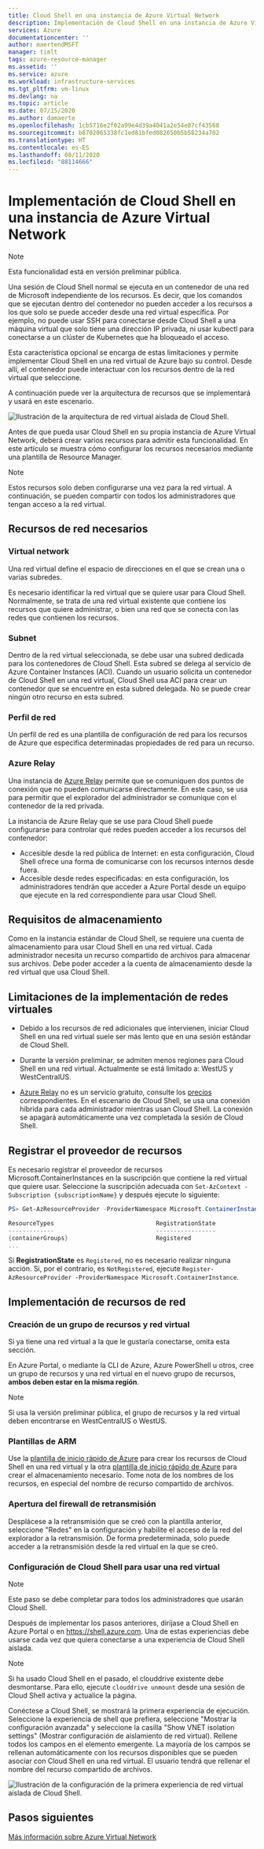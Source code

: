 ```yaml
---
title: Cloud Shell en una instancia de Azure Virtual Network
description: Implementación de Cloud Shell en una instancia de Azure Virtual Network
services: Azure
documentationcenter: ''
author: maertendMSFT
manager: timlt
tags: azure-resource-manager
ms.assetid: ''
ms.service: azure
ms.workload: infrastructure-services
ms.tgt_pltfrm: vm-linux
ms.devlang: na
ms.topic: article
ms.date: 07/15/2020
ms.author: damaerte
ms.openlocfilehash: 1cb5716e2f02a99e4d39a4041a2e54e87cf43568
ms.sourcegitcommit: b8702065338fc1ed81bfed082650b5b58234a702
ms.translationtype: HT
ms.contentlocale: es-ES
ms.lasthandoff: 08/11/2020
ms.locfileid: "88114666"
---
```

# <a name="deploy-cloud-shell-into-an-azure-virtual-network"></a>Implementación de Cloud Shell en una instancia de Azure Virtual Network
> [!NOTE]
> Esta funcionalidad está en versión preliminar pública.

Una sesión de Cloud Shell normal se ejecuta en un contenedor de una red de Microsoft independiente de los recursos. Es decir, que los comandos que se ejecutan dentro del contenedor no pueden acceder a los recursos a los que solo se puede acceder desde una red virtual específica. Por ejemplo, no puede usar SSH para conectarse desde Cloud Shell a una máquina virtual que solo tiene una dirección IP privada, ni usar kubectl para conectarse a un clúster de Kubernetes que ha bloqueado el acceso. 

Esta característica opcional se encarga de estas limitaciones y permite implementar Cloud Shell en una red virtual de Azure bajo su control. Desde allí, el contenedor puede interactuar con los recursos dentro de la red virtual que seleccione.  

A continuación puede ver la arquitectura de recursos que se implementará y usará en este escenario.

![Ilustración de la arquitectura de red virtual aislada de Cloud Shell.](media/private-vnet/data-diagram.png)

Antes de que pueda usar Cloud Shell en su propia instancia de Azure Virtual Network, deberá crear varios recursos para admitir esta funcionalidad. En este artículo se muestra cómo configurar los recursos necesarios mediante una plantilla de Resource Manager.

> [!NOTE]
> Estos recursos solo deben configurarse una vez para la red virtual. A continuación, se pueden compartir con todos los administradores que tengan acceso a la red virtual.

## <a name="required-network-resources"></a>Recursos de red necesarios

### <a name="virtual-network"></a>Virtual network
Una red virtual define el espacio de direcciones en el que se crean una o varias subredes.

Es necesario identificar la red virtual que se quiere usar para Cloud Shell. Normalmente, se trata de una red virtual existente que contiene los recursos que quiere administrar, o bien una red que se conecta con las redes que contienen los recursos.

### <a name="subnet"></a>Subnet
Dentro de la red virtual seleccionada, se debe usar una subred dedicada para los contenedores de Cloud Shell. Esta subred se delega al servicio de Azure Container Instances (ACI).  Cuando un usuario solicita un contenedor de Cloud Shell en una red virtual, Cloud Shell usa ACI para crear un contenedor que se encuentre en esta subred delegada.  No se puede crear ningún otro recurso en esta subred.

### <a name="network-profile"></a>Perfil de red
Un perfil de red es una plantilla de configuración de red para los recursos de Azure que especifica determinadas propiedades de red para un recurso.

### <a name="azure-relay"></a>Azure Relay
Una instancia de [Azure Relay](https://docs.microsoft.com/azure/azure-relay/relay-what-is-it) permite que se comuniquen dos puntos de conexión que no pueden comunicarse directamente. En este caso, se usa para permitir que el explorador del administrador se comunique con el contenedor de la red privada.

La instancia de Azure Relay que se use para Cloud Shell puede configurarse para controlar qué redes pueden acceder a los recursos del contenedor: 
- Accesible desde la red pública de Internet: en esta configuración, Cloud Shell ofrece una forma de comunicarse con los recursos internos desde fuera. 
- Accesible desde redes especificadas: en esta configuración, los administradores tendrán que acceder a Azure Portal desde un equipo que ejecute en la red correspondiente para usar Cloud Shell.

## <a name="storage-requirements"></a>Requisitos de almacenamiento
Como en la instancia estándar de Cloud Shell, se requiere una cuenta de almacenamiento para usar Cloud Shell en una red virtual. Cada administrador necesita un recurso compartido de archivos para almacenar sus archivos.  Debe poder acceder a la cuenta de almacenamiento desde la red virtual que usa Cloud Shell. 

## <a name="virtual-network-deployment-limitations"></a>Limitaciones de la implementación de redes virtuales
* Debido a los recursos de red adicionales que intervienen, iniciar Cloud Shell en una red virtual suele ser más lento que en una sesión estándar de Cloud Shell.

* Durante la versión preliminar, se admiten menos regiones para Cloud Shell en una red virtual. Actualmente se está limitado a: WestUS y WestCentralUS.

* [Azure Relay](https://docs.microsoft.com/azure/azure-relay/relay-what-is-it) no es un servicio gratuito, consulte los [precios](https://azure.microsoft.com/pricing/details/service-bus/) correspondientes. En el escenario de Cloud Shell, se usa una conexión híbrida para cada administrador mientras usan Cloud Shell. La conexión se apagará automáticamente una vez completada la sesión de Cloud Shell.

## <a name="register-the-resource-provider"></a>Registrar el proveedor de recursos

Es necesario registrar el proveedor de recursos Microsoft.ContainerInstances en la suscripción que contiene la red virtual que quiere usar. Seleccione la suscripción adecuada con `Set-AzContext -Subscription {subscriptionName}` y después ejecute lo siguiente:

```powershell
PS> Get-AzResourceProvider -ProviderNamespace Microsoft.ContainerInstance | select ResourceTypes,RegistrationState

ResourceTypes                             RegistrationState
-------------                             -----------------
{containerGroups}                         Registered
...
```

Si **RegistrationState** es `Registered`, no es necesario realizar ninguna acción. Si, por el contrario, es `NotRegistered`, ejecute `Register-AzResourceProvider -ProviderNamespace Microsoft.ContainerInstance`. 

## <a name="deploy-network-resources"></a>Implementación de recursos de red
 
### <a name="create-a-resource-group-and-virtual-network"></a>Creación de un grupo de recursos y red virtual
Si ya tiene una red virtual a la que le gustaría conectarse, omita esta sección.

En Azure Portal, o mediante la CLI de Azure, Azure PowerShell u otros, cree un grupo de recursos y una red virtual en el nuevo grupo de recursos, **ambos deben estar en la misma región**.

> [!NOTE]
> Si usa la versión preliminar pública, el grupo de recursos y la red virtual deben encontrarse en WestCentralUS o WestUS.

### <a name="arm-templates"></a>Plantillas de ARM
Use la [plantilla de inicio rápido de Azure](https://aka.ms/cloudshell/docs/vnet/template) para crear los recursos de Cloud Shell en una red virtual y la otra [plantilla de inicio rápido de Azure](https://aka.ms/cloudshell/docs/vnet/template/storage) para crear el almacenamiento necesario. Tome nota de los nombres de los recursos, en especial del nombre de recurso compartido de archivos.

### <a name="open-relay-firewall"></a>Apertura del firewall de retransmisión
Desplácese a la retransmisión que se creó con la plantilla anterior, seleccione "Redes" en la configuración y habilite el acceso de la red del explorador a la retransmisión. De forma predeterminada, solo puede acceder a la retransmisión desde la red virtual en la que se creó. 

### <a name="configuring-cloud-shell-to-use-a-virtual-network"></a>Configuración de Cloud Shell para usar una red virtual
> [!NOTE]
> Este paso se debe completar para todos los administradores que usarán Cloud Shell.

Después de implementar los pasos anteriores, diríjase a Cloud Shell en Azure Portal o en https://shell.azure.com. Una de estas experiencias debe usarse cada vez que quiera conectarse a una experiencia de Cloud Shell aislada.

> [!NOTE]
> Si ha usado Cloud Shell en el pasado, el clouddrive existente debe desmontarse. Para ello, ejecute `clouddrive unmount` desde una sesión de Cloud Shell activa y actualice la página.

Conéctese a Cloud Shell, se mostrará la primera experiencia de ejecución. Seleccione la experiencia de shell que prefiera, seleccione "Mostrar la configuración avanzada" y seleccione la casilla "Show VNET isolation settings" (Mostrar configuración de aislamiento de red virtual). Rellene todos los campos en el elemento emergente.  La mayoría de los campos se rellenan automáticamente con los recursos disponibles que se pueden asociar con Cloud Shell en una red virtual.  El usuario tendrá que rellenar el nombre del recurso compartido de archivos.


![Ilustración de la configuración de la primera experiencia de red virtual aislada de Cloud Shell.](media/private-vnet/vnet-settings.png)

## <a name="next-steps"></a>Pasos siguientes
[Más información sobre Azure Virtual Network](https://docs.microsoft.com/azure/virtual-network/virtual-networks-overview)
